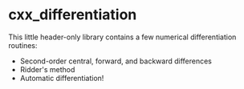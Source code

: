 # cxx_differentiation

This little header-only library contains a few numerical differentiation routines:
*   Second-order central, forward, and backward differences
*   Ridder's method
*   Automatic differentiation!
